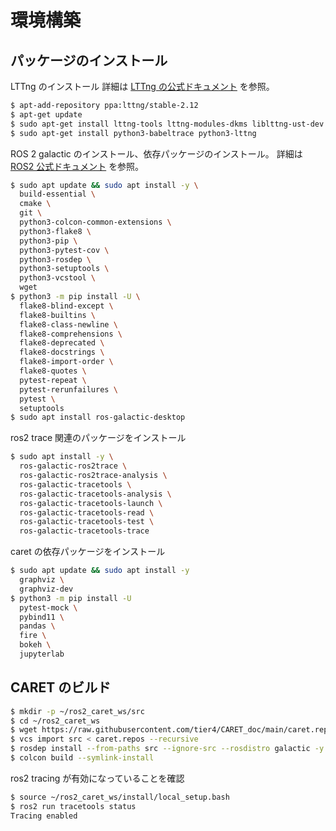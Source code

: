 # 環境構築

## パッケージのインストール

LTTng のインストール
詳細は [LTTng の公式ドキュメント](https://lttng.org/docs/v2.12/#doc-ubuntu-ppa) を参照。

```bash
$ apt-add-repository ppa:lttng/stable-2.12
$ apt-get update
$ sudo apt-get install lttng-tools lttng-modules-dkms liblttng-ust-dev
$ sudo apt-get install python3-babeltrace python3-lttng
```
ROS 2 galactic のインストール、依存パッケージのインストール。
詳細は [ROS2 公式ドキュメント](https://docs.ros.org/en/galactic/Installation/Ubuntu-Install-Debians.html) を参照。

```bash
$ sudo apt update && sudo apt install -y \
  build-essential \
  cmake \
  git \
  python3-colcon-common-extensions \
  python3-flake8 \
  python3-pip \
  python3-pytest-cov \
  python3-rosdep \
  python3-setuptools \
  python3-vcstool \
  wget
$ python3 -m pip install -U \
  flake8-blind-except \
  flake8-builtins \
  flake8-class-newline \
  flake8-comprehensions \
  flake8-deprecated \
  flake8-docstrings \
  flake8-import-order \
  flake8-quotes \
  pytest-repeat \
  pytest-rerunfailures \
  pytest \
  setuptools
$ sudo apt install ros-galactic-desktop
```

ros2 trace 関連のパッケージをインストール

```bash
$ sudo apt install -y \
  ros-galactic-ros2trace \
  ros-galactic-ros2trace-analysis \
  ros-galactic-tracetools \
  ros-galactic-tracetools-analysis \
  ros-galactic-tracetools-launch \
  ros-galactic-tracetools-read \
  ros-galactic-tracetools-test \
  ros-galactic-tracetools-trace
```

caret の依存パッケージをインストール

```bash
$ sudo apt update && sudo apt install -y
  graphviz \
  graphviz-dev
$ python3 -m pip install -U
  pytest-mock \
  pybind11 \
  pandas \
  fire \
  bokeh \
  jupyterlab
```



## CARET のビルド

```bash
$ mkdir -p ~/ros2_caret_ws/src
$ cd ~/ros2_caret_ws
$ wget https://raw.githubusercontent.com/tier4/CARET_doc/main/caret.repos
$ vcs import src < caret.repos --recursive
$ rosdep install --from-paths src --ignore-src --rosdistro galactic -y --skip-keys "console_bridge fastcdr fastrtps rti-connext-dds-5.3.1 urdfdom_headers"
$ colcon build --symlink-install
```

ros2 tracing が有効になっていることを確認
```bash
$ source ~/ros2_caret_ws/install/local_setup.bash
$ ros2 run tracetools status
Tracing enabled
```

